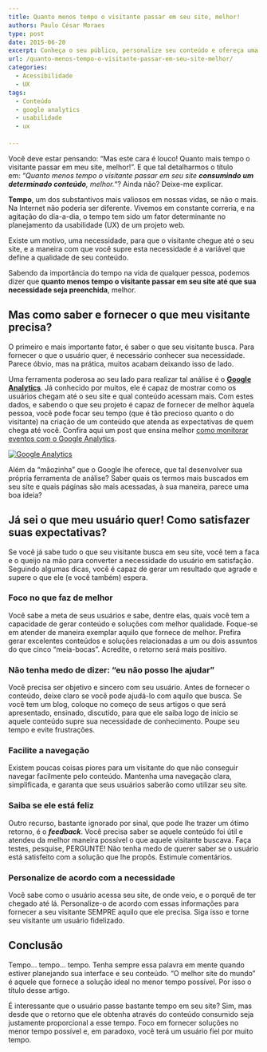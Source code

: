 ```yaml
---
title: Quanto menos tempo o visitante passar em seu site, melhor!
authors: Paulo César Moraes
type: post
date: 2015-06-20
excerpt: Conheça o seu público, personalize seu conteúdo e ofereça uma experiência focada no tempo aos usuários do seu site.
url: /quanto-menos-tempo-o-visitante-passar-em-seu-site-melhor/
categories:
  - Acessibilidade
  - UX
tags:
  - Conteúdo
  - google analytics
  - usabilidade
  - ux

---
```

Você deve estar pensando: &#8220;Mas este cara é louco! Quanto mais tempo o visitante passar em meu site, melhor!&#8221;. E que tal detalharmos o título em: &#8220;_Quanto menos tempo o visitante passar em seu site **consumindo um determinado conteúdo**, melhor._&#8220;? Ainda não? Deixe-me explicar.

**Tempo**, um dos substantivos mais valiosos em nossas vidas, se não o mais. Na Internet não poderia ser diferente. Vivemos em constante correria, e na agitação do dia-a-dia, o tempo tem sido um fator determinante no planejamento da usabilidade (UX) de um projeto web.

Existe um motivo, uma necessidade, para que o visitante chegue até o seu site, e a maneira com que você supre esta necessidade é a variável que define a qualidade de seu conteúdo.

Sabendo da importância do tempo na vida de qualquer pessoa, podemos dizer que **quanto menos tempo o visitante passar em seu site até que sua necessidade seja preenchida**, melhor.

## Mas como saber e fornecer o que meu visitante precisa?

O primeiro e mais importante fator, é saber o que seu visitante busca. Para fornecer o que o usuário quer, é necessário conhecer sua necessidade. Parece óbvio, mas na prática, muitos acabam deixando isso de lado.

Uma ferramenta poderosa ao seu lado para realizar tal análise é o **<a href="https://www.google.com/analytics/" target="_blank">Google Analytics</a>**. Já conhecido por muitos, ele é capaz de mostrar como os usuários chegam até o seu site e qual conteúdo acessam mais. Com estes dados, e sabendo o que seu projeto é capaz de fornecer de melhor àquela pessoa, você pode focar seu tempo (que é tão precioso quanto o do visitante) na criação de um conteúdo que atenda as expectativas de quem chega até você. Confira aqui um post que ensina melhor <a href="https://tableless.com.br/monitoramento-de-eventos-com-google-analytics/" target="_blank">como monitorar eventos com o Google Analytics</a>.

[<img class=" size-full wp-image-39272 aligncenter" src="https://raw.githubusercontent.com/diegoeis/tableless-static-images/master/2013/10/google-analytics_products_sm_01.jpg" alt="Google Analytics" width="474" height="164" srcset="uploads/2013/10/google-analytics_products_sm_01.jpg 474w, uploads/2013/10/google-analytics_products_sm_01-329x113.jpg 329w" sizes="(max-width: 474px) 100vw, 474px" />][1]

Além da &#8220;mãozinha&#8221; que o Google lhe oferece, que tal desenvolver sua própria ferramenta de análise? Saber quais os termos mais buscados em seu site e quais páginas são mais acessadas, à sua maneira, parece uma boa ideia?

## Já sei o que meu usuário quer! Como satisfazer suas expectativas?

Se você já sabe tudo o que seu visitante busca em seu site, você tem a faca e o queijo na mão para converter a necessidade do usuário em satisfação. Seguindo algumas dicas, você é capaz de gerar um resultado que agrade e supere o que ele (e você também) espera.

### Foco no que faz de melhor

Você sabe a meta de seus usuários e sabe, dentre elas, quais você tem a capacidade de gerar conteúdo e soluções com melhor qualidade. Foque-se em atender de maneira exemplar aquilo que fornece de melhor. Prefira gerar excelentes conteúdos e soluções relacionadas a um ou dois assuntos do que cinco &#8220;meia-bocas&#8221;. Acredite, o retorno será mais positivo.

### Não tenha medo de dizer: &#8220;eu não posso lhe ajudar&#8221;

Você precisa ser objetivo e sincero com seu usuário. Antes de fornecer o conteúdo, deixe claro se você pode ajudá-lo com aquilo que busca. Se você tem um blog, coloque no começo de seus artigos o que será apresentado, ensinado, discutido, para que ele saiba logo de início se aquele conteúdo supre sua necessidade de conhecimento. Poupe seu tempo e evite frustrações.

### Facilite a navegação

Existem poucas coisas piores para um visitante do que não conseguir navegar facilmente pelo conteúdo. Mantenha uma navegação clara, simplificada, e garanta que seus usuários saberão como utilizar seu site.

### Saiba se ele está feliz

Outro recurso, bastante ignorado por sinal, que pode lhe trazer um ótimo retorno, é o _**feedback**_. Você precisa saber se aquele conteúdo foi útil e atendeu da melhor maneira possível o que aquele visitante buscava. Faça testes, pesquise, PERGUNTE! Não tenha medo de querer saber se o usuário está satisfeito com a solução que lhe propôs. Estimule comentários.

### Personalize de acordo com a necessidade

Você sabe como o usuário acessa seu site, de onde veio, e o porquê de ter chegado até lá. Personalize-o de acordo com essas informações para fornecer a seu visitante SEMPRE aquilo que ele precisa. Siga isso e torne seu visitante um usuário fidelizado.

## Conclusão

Tempo&#8230; tempo&#8230; tempo. Tenha sempre essa palavra em mente quando estiver planejando sua interface e seu conteúdo. &#8220;O melhor site do mundo&#8221; é aquele que fornece a solução ideal no menor tempo possível. Por isso o título desse artigo.

É interessante que o usuário passe bastante tempo em seu site? Sim, mas desde que o retorno que ele obtenha através do conteúdo consumido seja justamente proporcional a esse tempo. Foco em fornecer soluções no menor tempo possível e, em paradoxo, você terá um usuário fiel por muito tempo.

 [1]: https://raw.githubusercontent.com/diegoeis/tableless-static-images/master/2013/10/google-analytics_products_sm_01.jpg